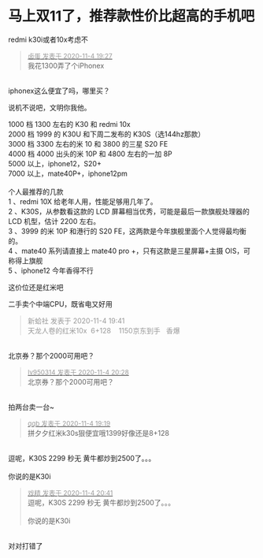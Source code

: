 # 马上双11了，推荐款性价比超高的手机吧


redmi k30i或者10x考虑不

<div class="quote"><blockquote><font size="2"><a href="https://www.hostloc.com/forum.php?mod=redirect&amp;goto=findpost&amp;pid=9403176&amp;ptid=762463" target="_blank"><font color="#999999">卤蛋 发表于 2020-11-4 19:27</font></a></font><br />
我花1300弄了个iPhonex</blockquote></div><br />
iphonex这么便宜了吗，哪里买？

说机不说吧，文明你我他。

1000 档 1300 左右的 K30 和 redmi 10x<br />
2000 档 1999 的 K30U 和下周二发布的 K30S（选144hz那款）<br />
3000 档 3300 左右的米 10 和 3800 的三星 S20 FE<br />
4000 档 4000 出头的米 10P 和 4800 左右的一加 8P<br />
5000 以上，iphone12，S20+<br />
7000 以上，mate40P+，iphone12pm<br />
<br />
个人最推荐的几款<br />
1 、redmi 10X 给老年人用，性能足够用几年了。<br />
2 、K30S，从参数看这款的 LCD 屏幕相当优秀，可能是最后一款旗舰处理器的 LCD 机型，估计 2200 左右。<br />
3 、3999 的米 10P 和港行的 S20 FE，这两款是今年旗舰里面个人觉得最均衡的。<br />
4 、mate40 系列请直接上 mate40 pro +，只有这款是三星屏幕+主摄 OIS，可称得上旗舰<br />
5 、iphone12 今年香得不行<img id="aimg_aBXzI" onclick="zoom(this, this.src, 0, 0, 0)" class="zoom" src="https://cdn.jsdelivr.net/gh/hishis/forum-master/public/images/patch.gif" onmouseover="img_onmouseoverfunc(this)" onload="thumbImg(this)" border="0" alt="" />

这价位还是红米吧

二手卖个中端CPU，既省电又好用

<div class="quote"><blockquote><font color="#999999">新蛤社 发表于 2020-11-4 19:41</font><br />
<font color="#999999">天龙人卷的红米10x&nbsp;&nbsp;6+128&nbsp; &nbsp; 1150京东到手&nbsp; &nbsp;香爆</font></blockquote></div><br />
北京券？那个2000可用吧？

<div class="quote"><blockquote><font size="2"><a href="https://www.hostloc.com/forum.php?mod=redirect&amp;goto=findpost&amp;pid=9403400&amp;ptid=762463" target="_blank"><font color="#999999">lv950314 发表于 2020-11-4 20:28</font></a></font><br />
北京券？那个2000可用吧？</blockquote></div><br />
拍两台卖一台~

<div class="quote"><blockquote><font size="2"><a href="https://www.hostloc.com/forum.php?mod=redirect&amp;goto=findpost&amp;pid=9403143&amp;ptid=762463" target="_blank"><font color="#999999">qqb 发表于 2020-11-4 19:19</font></a></font><br />
拼夕夕红米k30s狠便宜哦1399好像还是8+128</blockquote></div><br />
逗呢，K30S 2299 秒无 黄牛都炒到2500了。。。 <br />
<br />
你说的是K30i

<div class="quote"><blockquote><font size="2"><a href="https://www.hostloc.com/forum.php?mod=redirect&amp;goto=findpost&amp;pid=9403461&amp;ptid=762463" target="_blank"><font color="#999999">戏精 发表于 2020-11-4 20:41</font></a></font><br />
逗呢，K30S 2299 秒无 黄牛都炒到2500了。。。 <br />
<br />
你说的是K30i</blockquote></div><br />
对对打错了
